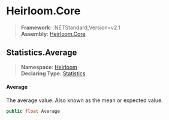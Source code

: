 # Heirloom.Core

> **Framework**: .NETStandard,Version=v2.1  
> **Assembly**: [Heirloom.Core][0]  

## Statistics.Average

> **Namespace**: [Heirloom][0]  
> **Declaring Type**: [Statistics][1]  

#### Average

The average value. Also known as the mean or expected value.

```cs
public float Average
```

[0]: ../../../Heirloom.Core.md
[1]: ../Statistics.md
